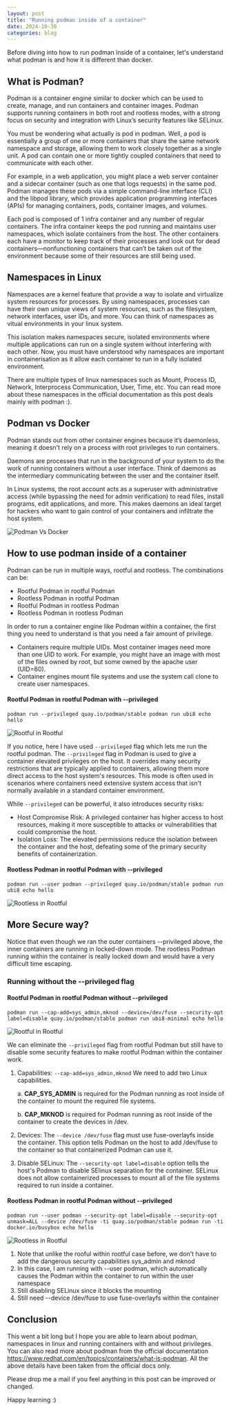 ```yaml
---
layout: post
title: "Running podman inside of a container"
date: 2024-10-30
categories: blog
---
```


Before diving into how to run podman inside of a container, let's understand what podman is and how it is different than docker.

## What is Podman?
Podman is a container engine similar to docker which can be used to create, manage, and run containers and container images. Podman supports running containers in both root and rootless modes, with a strong focus on security and integration with Linux’s security features like SELinux. 

You must be wondering what actually is pod in podman. Well, a pod is essentially a group of one or more containers that share the same network namespace and storage, allowing them to work closely together as a single unit. A pod can contain one or more tightly coupled containers that need to communicate with each other. 

For example, in a web application, you might place a web server container and a sidecar container (such as one that logs requests) in the same pod. Podman manages these pods via a simple command-line interface (CLI) and the libpod library, which provides application programming interfaces (APIs) for managing containers, pods, container images, and volumes.

Each pod is composed of 1 infra container and any number of regular containers. The infra container keeps the pod running and maintains user namespaces, which isolate containers from the host. The other containers each have a monitor to keep track of their processes and look out for dead containers―nonfunctioning containers that can’t be taken out of the environment because some of their resources are still being used.

## Namespaces in Linux
Namespaces are a kernel feature that provide a way to isolate and virtualize system resources for processes. By using namespaces, processes can have their own unique views of system resources, such as the filesystem, network interfaces, user IDs, and more. You can think of namespaces as vitual environments in your linux system. 

This isolation makes namespaces secure, isolated environments where multiple applications can run on a single system without interfering with each other. Now, you must have understood why namespaces are important in containerisation as it allow each container to run in a fully isolated environment. 

There are multiple types of linux namespaces such as Mount, Process ID, Network, Interprocess Communication, User, Time, etc. You can read more about these namespaces in the official documentation as this post deals mainly with podman :). 

## Podman vs Docker
Podman stands out from other container engines because it’s daemonless, meaning it doesn't rely on a process with root privileges to run containers.

Daemons are processes that run in the background of your system to do the work of running containers without a user interface. Think of daemons as the intermediary communicating between the user and the container itself. 

In Linux systems, the root account acts as a superuser with administrative access (while bypassing the need for admin verification) to read files, install programs, edit applications, and more. This makes daemons an ideal target for hackers who want to gain control of your containers and infiltrate the host system.

![Podman Vs Docker](/assets/images/2024_10_30_podman/podman_vs_docker.png)

## How to use podman inside of a container
Podman can be run in multiple ways, rootful and rootless. The combinations can be:

- Rootful Podman in rootful Podman
- Rootless Podman in rootful Podman
- Rootful Podman in rootless Podman
- Rootless Podman in rootless Podman


In order to run a container engine like Podman within a container, the first thing you need to understand is that you need a fair amount of privilege.

- Containers require multiple UIDs. Most container images need more than one UID to work. For example, you might have an image with most of the files owned by root, but some owned by the apache user (UID=60).
- Container engines mount file systems and use the system call clone to create user namespaces.

#### Rootful Podman in rootful Podman with --privileged

```
podman run --privileged quay.io/podman/stable podman run ubi8 echo hello
```

![Rootful in Rootful](/assets/images/2024_10_30_podman/rootfult_in_rootful_priv.png)

If you notice, here I have used `--privileged` flag which lets me run the rootful podman. The `--privileged` flag in Podman is used to give a container elevated privileges on the host. It overrides many security restrictions that are typically applied to containers, allowing them more direct access to the host system's resources. This mode is often used in scenarios where containers need extensive system access that isn't normally available in a standard container environment.

While `--privileged` can be powerful, it also introduces security risks:

- Host Compromise Risk: A privileged container has higher access to host resources, making it more susceptible to attacks or vulnerabilities that could compromise the host.
- Isolation Loss: The elevated permissions reduce the isolation between the container and the host, defeating some of the primary security benefits of containerization.

#### Rootless Podman in rootful Podman with --privileged

```
podman run --user podman --privileged quay.io/podman/stable podman run ubi8 echo hello
```

![Rootless in Rootful](/assets/images/2024_10_30_podman/rootless_in_rootful_priv.png)


## More Secure way?

Notice that even though we ran the outer containers --privileged above, the inner containers are running in locked-down mode. The rootless Podman running within the container is really locked down and would have a very difficult time escaping.

### Running without the --privileged flag

#### Rootful Podman in rootful Podman without --privileged

```
podman run --cap-add=sys_admin,mknod --device=/dev/fuse --security-opt label=disable quay.io/podman/stable podman run ubi8-minimal echo hello
```

![Rootful in Rootful](/assets/images/2024_10_30_podman/rootful_in_rootful_nopriv.png)

We can eliminate the `--privileged` flag from rootful Podman but still have to disable some security features to make rootful Podman within the container work.


1. Capabilities: `--cap-add=sys_admin,mknod` We need to add two Linux capabilities.
    
    a. **CAP_SYS_ADMIN** is required for the Podman running as root inside of the container to mount the required file systems.
    
    b. **CAP_MKNOD** is required for Podman running as root inside of the container to create the devices in /dev.

2. Devices: The `--device /dev/fuse` flag must use fuse-overlayfs inside the container. This option tells Podman on the host to add /dev/fuse to the container so that containerized Podman can use it.

3. Disable SELinux: The `--security-opt label=disable` option tells the host's Podman to disable SElinux separation for the container. SELinux does not allow containerized processes to mount all of the file systems required to run inside a container.


#### Rootless Podman in rootful Podman without --privileged

```
podman run --user podman --security-opt label=disable --security-opt unmask=ALL --device /dev/fuse -ti quay.io/podman/stable podman run -ti docker.io/busybox echo hello
```

![Rootless in Rootful](/assets/images/2024_10_30_podman/rootless_in_rootful_nopriv.png)

1. Note that unlike the rooful within rootful case before, we don't have to add the dangerous security capabilities sys_admin and mknod
2. In this case, I am running with --user podman, which automatically causes the Podman within the container to run within the user namespace
3. Still disabling SELinux since it blocks the mounting
4. Still need --device /dev/fuse to use fuse-overlayfs within the container


## Conclusion

This went a bit long but I hope you are able to learn about podman, namespaces in linux and running containers with and without privileges. You can also read more about podman from the official documentation https://www.redhat.com/en/topics/containers/what-is-podman. All the above details have been taken from the official docs only.

Please drop me a mail if you feel anything in this post can be improved or changed.

Happy learning :)
